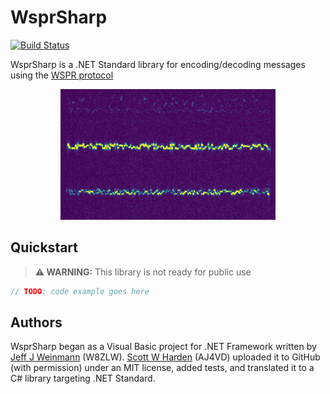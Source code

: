# WsprSharp

[![Build Status](https://dev.azure.com/swharden/swharden/_apis/build/status/swharden.WsprSharp?branchName=main)](https://dev.azure.com/swharden/swharden/_build/latest?definitionId=17&branchName=main)

WsprSharp is a .NET Standard library for encoding/decoding messages using the [WSPR protocol](https://en.wikipedia.org/wiki/WSPR_(amateur_radio_software))

<div align="center">
<img src="graphics/wspr-spectrogram.png">
</div>

## Quickstart

> **⚠️ WARNING:** This library is not ready for public use

```cs
// TODO: code example goes here
```

## Authors

WsprSharp began as a Visual Basic project for .NET Framework written by [Jeff J Weinmann](jwein.acs@gmail.com) (W8ZLW). [Scott W Harden](https://swharden.com/) (AJ4VD) uploaded it to GitHub (with permission) under an MIT license, added tests, and translated it to a C# library targeting .NET Standard.